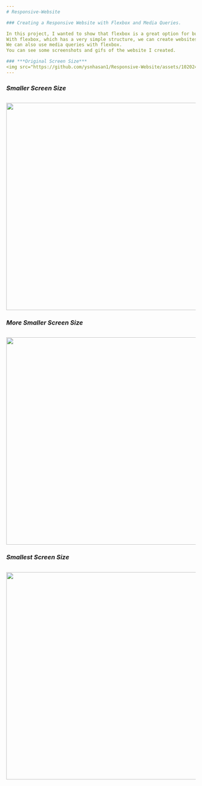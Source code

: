 ```yaml
---
# Responsive-Website

### Creating a Responsive Website with Flexbox and Media Queries.

In this project, I wanted to show that flexbox is a great option for building responsive website.
With flexbox, which has a very simple structure, we can create websites and make them responsive to different screen sizes.
We can also use media queries with flexbox.
You can see some screenshots and gifs of the website I created.

### ***Original Screen Size***
<img src="https://github.com/ysnhasan1/Responsive-Website/assets/102024926/a5988526-a365-41f5-a098-e2cccc2c8837" height="550"><br />
---
```

### ***Smaller Screen Size***
<img src="https://github.com/ysnhasan1/Responsive-Website/assets/102024926/10ccfae4-9843-41d7-9f92-cad9e046701e" height="550"><br />
---
### ***More Smaller Screen Size***
<img src="https://github.com/ysnhasan1/Responsive-Website/assets/102024926/e99d1761-160d-43e3-9070-baa52579a207" height="550"><br />
---
### ***Smallest Screen Size***
<img src="https://github.com/ysnhasan1/Responsive-Website/assets/102024926/6d45a435-9457-4403-8b58-284974ecac8f" height="550"><br />
---
